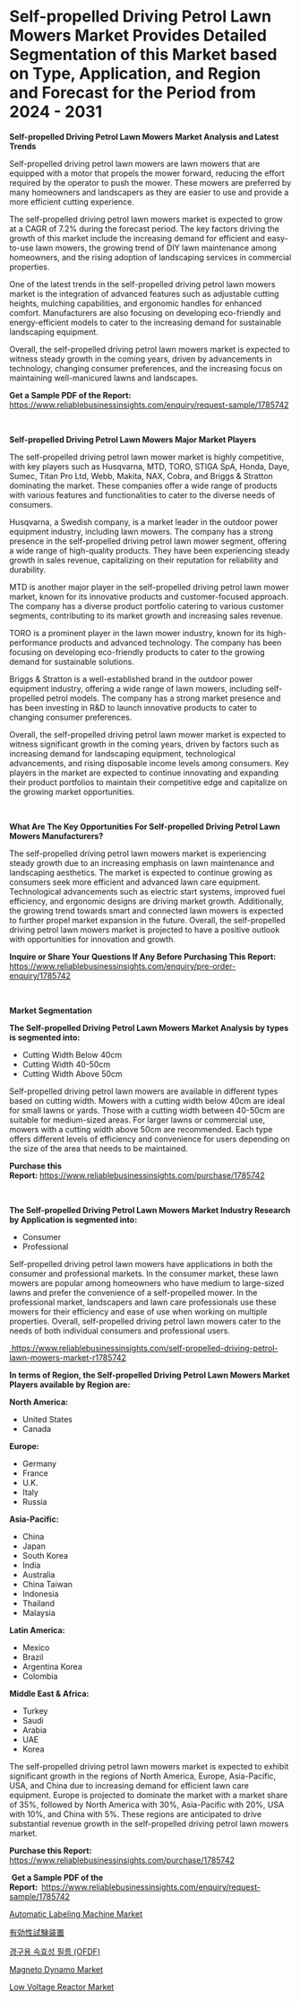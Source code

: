 <p><h1>Self-propelled Driving Petrol Lawn Mowers Market Provides Detailed Segmentation of this Market based on Type, Application, and Region and Forecast for the Period from 2024 - 2031</h1></p><p><strong>Self-propelled Driving Petrol Lawn Mowers Market Analysis and Latest Trends</strong></p>
<p><p>Self-propelled driving petrol lawn mowers are lawn mowers that are equipped with a motor that propels the mower forward, reducing the effort required by the operator to push the mower. These mowers are preferred by many homeowners and landscapers as they are easier to use and provide a more efficient cutting experience.</p><p>The self-propelled driving petrol lawn mowers market is expected to grow at a CAGR of 7.2% during the forecast period. The key factors driving the growth of this market include the increasing demand for efficient and easy-to-use lawn mowers, the growing trend of DIY lawn maintenance among homeowners, and the rising adoption of landscaping services in commercial properties.</p><p>One of the latest trends in the self-propelled driving petrol lawn mowers market is the integration of advanced features such as adjustable cutting heights, mulching capabilities, and ergonomic handles for enhanced comfort. Manufacturers are also focusing on developing eco-friendly and energy-efficient models to cater to the increasing demand for sustainable landscaping equipment.</p><p>Overall, the self-propelled driving petrol lawn mowers market is expected to witness steady growth in the coming years, driven by advancements in technology, changing consumer preferences, and the increasing focus on maintaining well-manicured lawns and landscapes.</p></p>
<p><strong>Get a Sample PDF of the Report:&nbsp;</strong> <a href="https://www.reliablebusinessinsights.com/enquiry/request-sample/1785742">https://www.reliablebusinessinsights.com/enquiry/request-sample/1785742</a></p>
<p>&nbsp;</p>
<p><strong>Self-propelled Driving Petrol Lawn Mowers Major Market Players</strong></p>
<p><p>The self-propelled driving petrol lawn mower market is highly competitive, with key players such as Husqvarna, MTD, TORO, STIGA SpA, Honda, Daye, Sumec, Titan Pro Ltd, Webb, Makita, NAX, Cobra, and Briggs & Stratton dominating the market. These companies offer a wide range of products with various features and functionalities to cater to the diverse needs of consumers.</p><p>Husqvarna, a Swedish company, is a market leader in the outdoor power equipment industry, including lawn mowers. The company has a strong presence in the self-propelled driving petrol lawn mower segment, offering a wide range of high-quality products. They have been experiencing steady growth in sales revenue, capitalizing on their reputation for reliability and durability.</p><p>MTD is another major player in the self-propelled driving petrol lawn mower market, known for its innovative products and customer-focused approach. The company has a diverse product portfolio catering to various customer segments, contributing to its market growth and increasing sales revenue.</p><p>TORO is a prominent player in the lawn mower industry, known for its high-performance products and advanced technology. The company has been focusing on developing eco-friendly products to cater to the growing demand for sustainable solutions.</p><p>Briggs & Stratton is a well-established brand in the outdoor power equipment industry, offering a wide range of lawn mowers, including self-propelled petrol models. The company has a strong market presence and has been investing in R&D to launch innovative products to cater to changing consumer preferences.</p><p>Overall, the self-propelled driving petrol lawn mower market is expected to witness significant growth in the coming years, driven by factors such as increasing demand for landscaping equipment, technological advancements, and rising disposable income levels among consumers. Key players in the market are expected to continue innovating and expanding their product portfolios to maintain their competitive edge and capitalize on the growing market opportunities.</p></p>
<p>&nbsp;</p>
<p><strong>What Are The Key Opportunities For Self-propelled Driving Petrol Lawn Mowers Manufacturers?</strong></p>
<p><p>The self-propelled driving petrol lawn mowers market is experiencing steady growth due to an increasing emphasis on lawn maintenance and landscaping aesthetics. The market is expected to continue growing as consumers seek more efficient and advanced lawn care equipment. Technological advancements such as electric start systems, improved fuel efficiency, and ergonomic designs are driving market growth. Additionally, the growing trend towards smart and connected lawn mowers is expected to further propel market expansion in the future. Overall, the self-propelled driving petrol lawn mowers market is projected to have a positive outlook with opportunities for innovation and growth.</p></p>
<p><strong>Inquire or Share Your Questions If Any Before Purchasing This Report:</strong> <a href="https://www.reliablebusinessinsights.com/enquiry/pre-order-enquiry/1785742">https://www.reliablebusinessinsights.com/enquiry/pre-order-enquiry/1785742</a></p>
<p>&nbsp;</p>
<p><strong>Market Segmentation</strong></p>
<p><strong>The Self-propelled Driving Petrol Lawn Mowers Market Analysis by types is segmented into:</strong></p>
<p><ul><li>Cutting Width Below 40cm</li><li>Cutting Width 40-50cm</li><li>Cutting Width Above 50cm</li></ul></p>
<p><p>Self-propelled driving petrol lawn mowers are available in different types based on cutting width. Mowers with a cutting width below 40cm are ideal for small lawns or yards. Those with a cutting width between 40-50cm are suitable for medium-sized areas. For larger lawns or commercial use, mowers with a cutting width above 50cm are recommended. Each type offers different levels of efficiency and convenience for users depending on the size of the area that needs to be maintained.</p></p>
<p><strong>Purchase this Report:&nbsp;</strong><a href="https://www.reliablebusinessinsights.com/purchase/1785742">https://www.reliablebusinessinsights.com/purchase/1785742</a></p>
<p>&nbsp;</p>
<p><strong>The Self-propelled Driving Petrol Lawn Mowers Market Industry Research by Application is segmented into:</strong></p>
<p><ul><li>Consumer</li><li>Professional</li></ul></p>
<p><p>Self-propelled driving petrol lawn mowers have applications in both the consumer and professional markets. In the consumer market, these lawn mowers are popular among homeowners who have medium to large-sized lawns and prefer the convenience of a self-propelled mower. In the professional market, landscapers and lawn care professionals use these mowers for their efficiency and ease of use when working on multiple properties. Overall, self-propelled driving petrol lawn mowers cater to the needs of both individual consumers and professional users.</p></p>
<p><a href="https://www.reliablebusinessinsights.com/self-propelled-driving-petrol-lawn-mowers-market-r1785742">&nbsp;https://www.reliablebusinessinsights.com/self-propelled-driving-petrol-lawn-mowers-market-r1785742</a></p>
<p><strong>In terms of Region, the Self-propelled Driving Petrol Lawn Mowers Market Players available by Region are:</strong></p>
<p>
    <p> <strong> North America: </strong>
        <ul>
            <li>United States</li>
            <li>Canada</li>
        </ul>
        </p> 
    <p> <strong> Europe: </strong>
        <ul>
            <li>Germany</li>
            <li>France</li>
            <li>U.K.</li>
            <li>Italy</li>
            <li>Russia</li>
        </ul>
        </p> 
    <p> <strong> Asia-Pacific: </strong>
        <ul>
            <li>China</li>
            <li>Japan</li>
            <li>South Korea</li>
            <li>India</li>
            <li>Australia</li>
            <li>China Taiwan</li>
            <li>Indonesia</li>
            <li>Thailand</li>
            <li>Malaysia</li>
        </ul>
        </p> 
    <p> <strong> Latin America: </strong>
        <ul>
            <li>Mexico</li>
            <li>Brazil</li>
            <li>Argentina Korea</li>
            <li>Colombia</li>
        </ul>
        </p> 
    <p> <strong> Middle East & Africa: </strong>
        <ul>
            <li>Turkey</li>
            <li>Saudi</li>
            <li>Arabia</li>
            <li>UAE</li>
            <li>Korea</li>
        </ul>
    </p>
    </p>
<p><p>The self-propelled driving petrol lawn mowers market is expected to exhibit significant growth in the regions of North America, Europe, Asia-Pacific, USA, and China due to increasing demand for efficient lawn care equipment. Europe is projected to dominate the market with a market share of 35%, followed by North America with 30%, Asia-Pacific with 20%, USA with 10%, and China with 5%. These regions are anticipated to drive substantial revenue growth in the self-propelled driving petrol lawn mowers market.</p></p>
<p><strong>Purchase this Report: </strong><a href="https://www.reliablebusinessinsights.com/purchase/1785742">https://www.reliablebusinessinsights.com/purchase/1785742</a></p>
<p>&nbsp;<strong>Get a Sample PDF of the Report:&nbsp;&nbsp;</strong><a href="https://www.reliablebusinessinsights.com/enquiry/request-sample/1785742">https://www.reliablebusinessinsights.com/enquiry/request-sample/1785742</a></p>
<p><strong></strong></p>
<p><p><a href="https://www.linkedin.com/pulse/automatic-labeling-machine-market-trends-forecast-competitive-xicxc">Automatic Labeling Machine Market</a></p><p><a href="https://github.com/RaeJenkins1952/Market-Research-Report-List-1/blob/main/7691826105142.md">有効性試験装置</a></p><p><a href="https://github.com/alfitoms13/Market-Research-Report-List-1/blob/main/618664198864.md">경구용 속효성 필름 (OFDF)</a></p><p><a href="https://www.linkedin.com/pulse/magneto-dynamo-market-trends-forecast-competitive-analysis-dkz2c">Magneto Dynamo Market</a></p><p><a href="https://github.com/HarmonyBogan1944/Market-Research-Report-List-1/blob/main/low-voltage-reactor-market.md">Low Voltage Reactor Market</a></p></p>